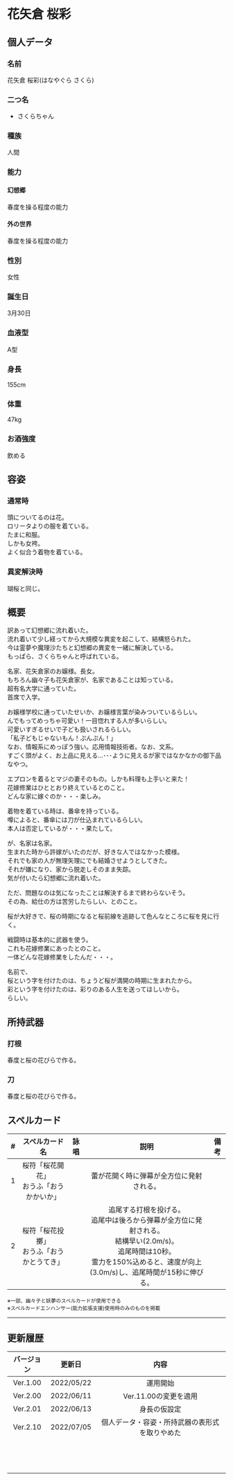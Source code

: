 # 花矢倉 桜彩

## 個人データ
### 名前
花矢倉 桜彩(はなやぐら さくら)

### 二つ名
- さくらちゃん

### 種族
人間

### 能力
#### 幻想郷
春度を操る程度の能力

#### 外の世界
春度を操る程度の能力

### 性別
女性

### 誕生日
3月30日

### 血液型
A型

### 身長
155cm

### 体重
47kg

### お酒強度
飲める

## 容姿
### 通常時
頭についてるのは花。<br />
ロリータよりの服を着ている。<br />
たまに和服。<br />
しかも女袴。<br />
よく似合う着物を着ている。

### 異変解決時
瑚桜と同じ。

## 概要
訳あって幻想郷に流れ着いた。<br />
流れ着いて少し経ってから大規模な異変を起こして、結構怒られた。<br />
今は霊夢や魔理沙たちと幻想郷の異変を一緒に解決している。<br />
もっぱら、さくらちゃんと呼ばれている。<br />

名家、花矢倉家のお嬢様。長女。<br />
もちろん幽々子も花矢倉家が、名家であることは知っている。<br />
超有名大学に通っていた。<br />
首席で入学。<br />

お嬢様学校に通っていたせいか、お嬢様言葉が染みついているらしい。<br />
んでもってめっちゃ可愛い！一目惚れする人が多いらしい。<br />
可愛いすぎるせいで子ども扱いされるらしい。<br />
「私子どもじゃないもん！ぷんぷん！」<br />
なお、情報系にめっぽう強い。応用情報技術者。なお、文系。<br />
すごく頭がよく、お上品に見える…･･･ように見えるが家ではなかなかの御下品なやつ。<br />

エプロンを着るとマジの妻そのもの。しかも料理も上手いと来た！<br />
花嫁修業はひととおり終えているとのこと。<br />
どんな家に嫁ぐのか・・・楽しみ。<br />

着物を着ている時は、番傘を持っている。<br />
噂によると、番傘には刀が仕込まれているらしい。<br />
本人は否定しているが・・・果たして。<br />

が、名家は名家。<br />
生まれた時から許嫁がいたのだが、好きな人ではなかった模様。<br />
それでも家の人が無理矢理にでも結婚させようとしてきた。<br />
それが嫌になり、家から脱走しそのまま失踪。<br />
気が付いたら幻想郷に流れ着いた。<br />

ただ、問題なのは気になったことは解決するまで終わらないそう。<br />
その為、給仕の方は苦労したらしい、とのこと。<br />

桜が大好きで、桜の時期になると桜前線を追跡して色んなところに桜を見に行く。<br />

戦闘時は基本的に武器を使う。<br />
これも花嫁修業にあったとのこと。<br />
一体どんな花嫁修業をしたんだ・・・。<br />

名前で、<br />
桜という字を付けたのは、ちょうど桜が満開の時期に生まれたから。<br />
彩という字を付けたのは、彩りのある人生を送ってほしいから。<br />
らしい。<br />

## 所持武器
### 打根
春度と桜の花びらで作る。

### 刀
春度と桜の花びらで作る。

## スペルカード
 | # | スペルカード名 | 詠唱 | 説明 | 備考 |
 | :---: | :---: | :---: | :---: | :---: |
 | 1 | 桜符「桜花開花」<br />おうふ「おうかかいか」 | | 蕾が花開く時に弾幕が全方位に発射される。 | |
 | 2 | 桜符「桜花投擲」<br />おうふ「おうかとうてき」 | | 追尾する打根を投げる。<br />追尾中は後ろから弾幕が全方位に発射される。<br />結構早い(2.0m/s)。<br />追尾時間は10秒。<br />霊力を150%込めると、速度が向上(3.0m/s)し、追尾時間が15秒に伸びる。 | |

<sup>
※一部、幽々子と妖夢のスペルカードが使用できる<br />
※スペルカードエンハンサー(能力拡張支援)使用時のみのものを掲載
</sup>

***

## 更新履歴
 | バージョン | 更新日 | 内容 |
 | :---: | :---: | :---: |
 | Ver.1.00 | 2022/05/22 | 運用開始 |
 | Ver.2.00 | 2022/06/11 | Ver.11.00の変更を適用 |
 | Ver.2.01 | 2022/06/13 | 身長の仮設定 |
 | Ver.2.10 | 2022/07/05 | 個人データ・容姿・所持武器の表形式を取りやめた |
 | | | |
 | | | |
 | | | |
 | | | |
 | | | |
 | | | |
 | | | |
 | | | |
 | | | |
 | | | |
 | | | |
 | | | |
 | | | |

